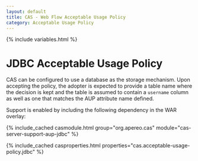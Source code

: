 ```yaml
---
layout: default
title: CAS - Web Flow Acceptable Usage Policy
category: Acceptable Usage Policy
---
```


{% include variables.html %}

# JDBC Acceptable Usage Policy

CAS can be configured to use a database as the storage mechanism. Upon accepting the
policy, the adopter is expected to provide a table name where the  decision
is kept and the table is assumed to contain a `username` column as well as
one that matches the AUP attribute name defined.

Support is enabled by including the following dependency in the WAR overlay:

{% include_cached casmodule.html group="org.apereo.cas" module="cas-server-support-aup-jdbc" %}

{% include_cached casproperties.html properties="cas.acceptable-usage-policy.jdbc" %}
